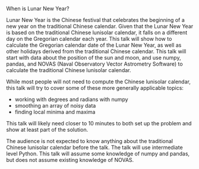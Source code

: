 When is Lunar New Year?

Lunar New Year is the Chinese festival that celebrates the beginning of a new year on the traditional Chinese calendar.
Given that the Lunar New Year is based on the traditional Chinese lunisolar calendar, it falls on a different day on the Gregorian calendar each year.
This talk will show how to calculate the Gregorian calendar date of the Lunar New Year, as well as other holidays derived from the traditional Chinese calendar.
This talk will start with data about the position of the sun and moon, and use numpy, pandas, and NOVAS (Naval Observatory Vector Astrometry Software) to calculate the traditional Chinese lunisolar calendar.

While most people will not need to compute the Chinese lunisolar calendar, this talk will try to cover some of these more generally applicable topics:

- working with degrees and radians with numpy
- smoothing an array of noisy data
- finding local minima and maxima

This talk will likely need closer to 10 minutes to both set up the problem and show at least part of the solution.

The audience is not expected to know anything about the traditional Chinese lunisolar calendar before the talk.
The talk will use intermediate level Python.
This talk will assume some knowledge of numpy and pandas, but does not assume existing knowledge of NOVAS.
